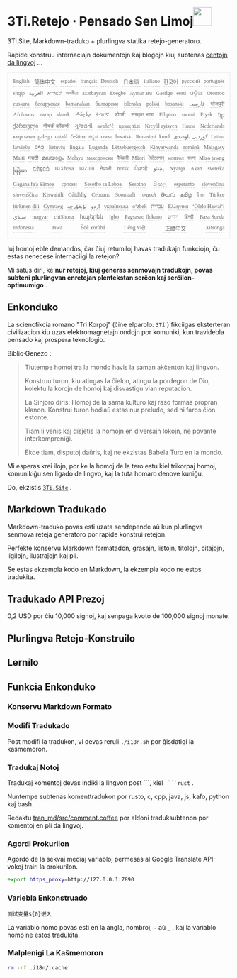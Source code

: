 <h1 style="justify-content:space-between">3Ti.Retejo ⋅ Pensado Sen Limoj<img src="//i-01.eu.org/3Ti/logo.svg" style="user-select:none;margin-top:-1px;width:42px"></h1>

3Ti.Site, Markdown-traduko + plurlingva statika retejo-generatoro.

Rapide konstruu internaciajn dokumentojn kaj blogojn kiuj subtenas [centojn da lingvoj](https://github.com/i18n-site/node/blob/main/lang/src/index.js) ...

<pre class="langli" style="display:flex;flex-wrap:wrap;background:transparent;border:1px solid #eee;font-size:12px;box-shadow:0 0 3px inset #eee;padding:12px 5px 4px 12px;justify-content:space-between;"><style>pre.langli i{font-weight:300;font-family:s;margin-right:7px;margin-bottom:8px;font-style:normal;color:#666;border-bottom:1px dashed #ccc;}</style><i>English</i><i> 简体中文 </i><i>español</i><i>français</i><i>Deutsch</i><i> 日本語 </i><i>italiano</i><i>한국어</i><i>русский</i><i>português</i><i>shqip</i><i>‫العربية‬</i><i>አማርኛ</i><i>অসমীয়া</i><i>azərbaycan</i><i>Eʋegbe</i><i>Aymar aru</i><i>Gaeilge</i><i>eesti</i><i>ଓଡ଼ିଆ</i><i>Oromoo</i><i>euskara</i><i>беларуская</i><i>bamanakan</i><i>български</i><i>íslenska</i><i>polski</i><i>bosanski</i><i>‫فارسی‬</i><i>भोजपुरी</i><i>Afrikaans</i><i>татар</i><i>dansk</i><i>‫ދިވެހިބަސް‬</i><i>ትግርኛ</i><i>डोगरी</i><i>संस्कृत भाषा</i><i>Filipino</i><i>suomi</i><i>Frysk</i><i>ខ្មែរ</i><i>ქართული</i><i>गोंयची कोंकणी</i><i>ગુજરાતી</i><i>avañe’ẽ</i><i>қазақ тілі</i><i>Kreyòl ayisyen</i><i>Hausa</i><i>Nederlands</i><i>кыргызча</i><i>galego</i><i>català</i><i>čeština</i><i>ಕನ್ನಡ</i><i>corsu</i><i>hrvatski</i><i>Runasimi</i><i>kurdî</i><i>‫کوردیی ناوەندی‬</i><i>Latina</i><i>latviešu</i><i>ລາວ</i><i>lietuvių</i><i>lingála</i><i>Luganda</i><i>Lëtzebuergesch</i><i>Kinyarwanda</i><i>română</i><i>Malagasy</i><i>Malti</i><i>मराठी</i><i>മലയാളം</i><i>Melayu</i><i>македонски</i><i>मैथिली</i><i>Māori</i><i>মৈতৈলোন্</i><i>монгол</i><i>বাংলা</i><i>Mizo ṭawng</i><i>မြန်မာ</i><i>𞄀𞄄𞄰𞄩𞄍𞄜𞄰</i><i>IsiXhosa</i><i>isiZulu</i><i>नेपाली</i><i>norsk</i><i>ਪੰਜਾਬੀ</i><i>‫پښتو‬</i><i>Nyanja</i><i>Akan</i><i>svenska</i><i>Gagana fa'a Sāmoa</i><i>српски</i><i>Sesotho sa Leboa</i><i>Sesotho</i><i>සිංහල</i><i>esperanto</i><i>slovenčina</i><i>slovenščina</i><i>Kiswahili</i><i>Gàidhlig</i><i>Cebuano</i><i>Soomaali</i><i>тоҷикӣ</i><i>తెలుగు</i><i>தமிழ்</i><i>ไทย</i><i>Türkçe</i><i>türkmen dili</i><i>Cymraeg</i><i>‫ئۇيغۇرچە‬</i><i>‫اردو‬</i><i>українська</i><i>o‘zbek</i><i>‫עברית‬</i><i>Ελληνικά</i><i>ʻŌlelo Hawaiʻi</i><i>‫سنڌي‬</i><i>magyar</i><i>chiShona</i><i>հայերեն</i><i>Igbo</i><i>Pagsasao Ilokano</i><i>‫ייִדיש‬</i><i>हिन्दी</i><i>Basa Sunda</i><i>Indonesia</i><i>Jawa</i><i>Èdè Yorùbá</i><i>Tiếng Việt</i><i> 正體中文 </i><i>Xitsonga</i></pre>

Iuj homoj eble demandos, ĉar ĉiuj retumiloj havas tradukajn funkciojn, ĉu estas nenecese internaciigi la retejon?

Mi ŝatus diri, ke **nur retejoj, kiuj generas senmovajn tradukojn, povas subteni plurlingvan enretejan plentekstan serĉon kaj serĉilon-optimumigo** .

## Enkonduko

La sciencfikcia romano &quot;Tri Korpoj&quot; (ĉine elparolo: `3Tǐ` ) fikciigas eksterteran civilizacion kiu uzas elektromagnetajn ondojn por komuniki, kun travidebla pensado kaj prospera teknologio.

Biblio·Genezo :

> Tiutempe homoj tra la mondo havis la saman akĉenton kaj lingvon.
>
> Konstruu turon, kiu atingas la ĉielon, atingu la pordegon de Dio, kolektu la korojn de homoj kaj disvastigu vian reputacion.
>
> La Sinjoro diris: Homoj de la sama kulturo kaj raso formas propran klanon. Konstrui turon hodiaŭ estas nur preludo, sed ni faros ĉion estonte.
>
> Tiam li venis kaj disĵetis la homojn en diversajn lokojn, ne povante interkompreniĝi.
>
> Ekde tiam, disputoj daŭris, kaj ne ekzistas Babela Turo en la mondo.

Mi esperas krei ilojn, por ke la homoj de la tero estu kiel trikorpaj homoj, komunikiĝu sen ligado de lingvo, kaj la tuta homaro denove kuniĝu.

Do, ekzistis [`3Ti.Site`](//3Ti.Site) .

## Markdown Tradukado

Markdown-traduko povas esti uzata sendepende aŭ kun plurlingva senmova reteja generatoro por rapide konstrui retejon.

Perfekte konservu Markdown formatadon, grasajn, listojn, titolojn, citaĵojn, ligilojn, ilustraĵojn kaj pli.

Se estas ekzempla kodo en Markdown, la ekzempla kodo ne estos tradukita.

## Tradukado API Prezoj

0,2 USD por ĉiu 10,000 signoj, kaj senpaga kvoto de 100,000 signoj monate.

## Plurlingva Retejo-Konstruilo

## Lernilo

## Funkcia Enkonduko

### Konservu Markdown Formato

### Modifi Tradukado

Post modifi la tradukon, vi devas reruli `./i18n.sh` por ĝisdatigi la kaŝmemoron.

### Tradukaj Notoj

Tradukaj komentoj devas indiki la lingvon post \```, kiel ` ```rust` .

Nuntempe subtenas komenttradukon por rusto, c, cpp, java, js, kafo, python kaj bash.

Redaktu [tran_md/src/comment.coffee](https://github.com/i18n-site/node/blob/main/tran_md/src/comment.coffee) por aldoni traduksubtenon por komentoj en pli da lingvoj.

### Agordi Prokurilon

Agordo de la sekvaj mediaj variabloj permesas al Google Translate API-vokoj trairi la prokurilon.

```bash
export https_proxy=http://127.0.0.1:7890
```

### Variebla Enkonstruado

```
测试变量${0}嵌入
```

La variablo nomo povas esti en la angla, nombroj, `-` aŭ `_` , kaj la variablo nomo ne estos tradukita.

### Malplenigi La Kaŝmemoron

```bash
rm -rf .i18n/.cache
```

